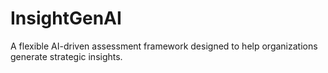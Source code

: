 # InsightGenAI
A flexible AI-driven assessment framework designed to help organizations generate strategic insights.
